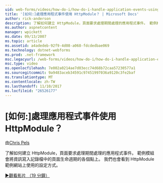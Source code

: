 ```yaml
---
uid: web-forms/videos/how-do-i/how-do-i-handle-application-events-using-an-httpmodule
title: '[如何:]處理應用程式事件使用 HttpModule？ | Microsoft Docs'
author: rick-anderson
description: 了解如何建立 HttpModule，頁面要求處理期間處理的應用程式事件。 範例模組會將資訊寫入記錄檔...
ms.author: aspnetcontent
manager: wpickett
ms.date: 09/13/2007
ms.topic: article
ms.assetid: a4adedeb-92f9-4d08-a068-fdcdedbae069
ms.technology: dotnet-webforms
ms.prod: .net-framework
msc.legacyurl: /web-forms/videos/how-do-i/how-do-i-handle-application-events-using-an-httpmodule
msc.type: video
ms.openlocfilehash: 7e002a0214ae7d03ecc74d68b72caa57230577a1
ms.sourcegitcommit: 9a9483aceb34591c97451997036a9120c3fe2baf
ms.translationtype: MT
ms.contentlocale: zh-TW
ms.lasthandoff: 11/10/2017
ms.locfileid: "26526177"
---
```

<a name="how-do-i-handle-application-events-using-an-httpmodule"></a>[如何:]處理應用程式事件使用 HttpModule？
====================
由[Chris Pels](https://twitter.com/chrispels)

了解如何建立 HttpModule，頁面要求處理期間處理的應用程式事件。 範例模組會將資訊寫入記錄檔中的頁面生命週期的各個點上。 我們也會看到 HttpModule 範例網站上使用的設定方式。

[&#9654;觀看影片 （19 分鐘）](https://channel9.msdn.com/Blogs/ASP-NET-Site-Videos/how-do-i-handle-application-events-using-an-httpmodule)
